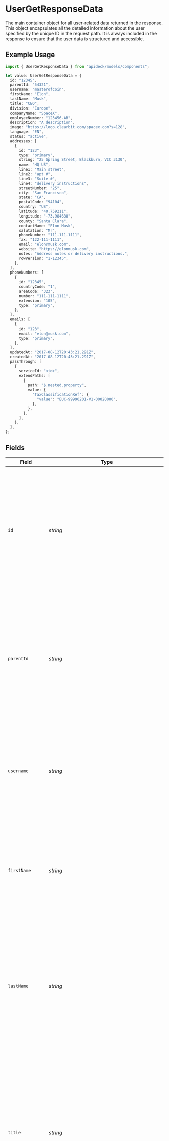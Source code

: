 # UserGetResponseData

The main container object for all user-related data returned in the response. This object encapsulates all the detailed information about the user specified by the unique ID in the request path. It is always included in the response to ensure that the user data is structured and accessible.

## Example Usage

```typescript
import { UserGetResponseData } from "apideck/models/components";

let value: UserGetResponseData = {
  id: "12345",
  parentId: "54321",
  username: "masterofcoin",
  firstName: "Elon",
  lastName: "Musk",
  title: "CEO",
  division: "Europe",
  companyName: "SpaceX",
  employeeNumber: "123456-AB",
  description: "A description",
  image: "https://logo.clearbit.com/spacex.com?s=128",
  language: "EN",
  status: "active",
  addresses: [
    {
      id: "123",
      type: "primary",
      string: "25 Spring Street, Blackburn, VIC 3130",
      name: "HQ US",
      line1: "Main street",
      line2: "apt #",
      line3: "Suite #",
      line4: "delivery instructions",
      streetNumber: "25",
      city: "San Francisco",
      state: "CA",
      postalCode: "94104",
      country: "US",
      latitude: "40.759211",
      longitude: "-73.984638",
      county: "Santa Clara",
      contactName: "Elon Musk",
      salutation: "Mr",
      phoneNumber: "111-111-1111",
      fax: "122-111-1111",
      email: "elon@musk.com",
      website: "https://elonmusk.com",
      notes: "Address notes or delivery instructions.",
      rowVersion: "1-12345",
    },
  ],
  phoneNumbers: [
    {
      id: "12345",
      countryCode: "1",
      areaCode: "323",
      number: "111-111-1111",
      extension: "105",
      type: "primary",
    },
  ],
  emails: [
    {
      id: "123",
      email: "elon@musk.com",
      type: "primary",
    },
  ],
  updatedAt: "2017-08-12T20:43:21.291Z",
  createdAt: "2017-08-12T20:43:21.291Z",
  passThrough: [
    {
      serviceId: "<id>",
      extendPaths: [
        {
          path: "$.nested.property",
          value: {
            "TaxClassificationRef": {
              "value": "EUC-99990201-V1-00020000",
            },
          },
        },
      ],
    },
  ],
};
```

## Fields

| Field                                                                                                                                                                                                                                                                                                                                                                                                                                                                                                                                             | Type                                                                                                                                                                                                                                                                                                                                                                                                                                                                                                                                              | Required                                                                                                                                                                                                                                                                                                                                                                                                                                                                                                                                          | Description                                                                                                                                                                                                                                                                                                                                                                                                                                                                                                                                       | Example                                                                                                                                                                                                                                                                                                                                                                                                                                                                                                                                           |
| ------------------------------------------------------------------------------------------------------------------------------------------------------------------------------------------------------------------------------------------------------------------------------------------------------------------------------------------------------------------------------------------------------------------------------------------------------------------------------------------------------------------------------------------------- | ------------------------------------------------------------------------------------------------------------------------------------------------------------------------------------------------------------------------------------------------------------------------------------------------------------------------------------------------------------------------------------------------------------------------------------------------------------------------------------------------------------------------------------------------- | ------------------------------------------------------------------------------------------------------------------------------------------------------------------------------------------------------------------------------------------------------------------------------------------------------------------------------------------------------------------------------------------------------------------------------------------------------------------------------------------------------------------------------------------------- | ------------------------------------------------------------------------------------------------------------------------------------------------------------------------------------------------------------------------------------------------------------------------------------------------------------------------------------------------------------------------------------------------------------------------------------------------------------------------------------------------------------------------------------------------- | ------------------------------------------------------------------------------------------------------------------------------------------------------------------------------------------------------------------------------------------------------------------------------------------------------------------------------------------------------------------------------------------------------------------------------------------------------------------------------------------------------------------------------------------------- |
| `id`                                                                                                                                                                                                                                                                                                                                                                                                                                                                                                                                              | *string*                                                                                                                                                                                                                                                                                                                                                                                                                                                                                                                                          | :heavy_minus_sign:                                                                                                                                                                                                                                                                                                                                                                                                                                                                                                                                | The unique identifier for the user. This ID is crucial for pinpointing the exact user record you wish to update within the CRM system. It ensures that modifications are applied to the correct user, maintaining data integrity. Typically, this ID is generated by the system and should be used consistently across all operations involving this user.                                                                                                                                                                                        | 12345                                                                                                                                                                                                                                                                                                                                                                                                                                                                                                                                             |
| `parentId`                                                                                                                                                                                                                                                                                                                                                                                                                                                                                                                                        | *string*                                                                                                                                                                                                                                                                                                                                                                                                                                                                                                                                          | :heavy_minus_sign:                                                                                                                                                                                                                                                                                                                                                                                                                                                                                                                                | The parent user ID, which links this user to a parent account or entity within the CRM. This relationship is important for hierarchical data structures, such as in organizations where users may report to a parent user or belong to a parent group. It helps in organizing users under a common entity for better management and reporting.                                                                                                                                                                                                    | 54321                                                                                                                                                                                                                                                                                                                                                                                                                                                                                                                                             |
| `username`                                                                                                                                                                                                                                                                                                                                                                                                                                                                                                                                        | *string*                                                                                                                                                                                                                                                                                                                                                                                                                                                                                                                                          | :heavy_minus_sign:                                                                                                                                                                                                                                                                                                                                                                                                                                                                                                                                | The username of the user, serving as a unique identifier for login and authentication purposes. This field is essential for user access and identity verification within the CRM. It should be unique across the system to prevent conflicts and ensure secure access.                                                                                                                                                                                                                                                                            | masterofcoin                                                                                                                                                                                                                                                                                                                                                                                                                                                                                                                                      |
| `firstName`                                                                                                                                                                                                                                                                                                                                                                                                                                                                                                                                       | *string*                                                                                                                                                                                                                                                                                                                                                                                                                                                                                                                                          | :heavy_minus_sign:                                                                                                                                                                                                                                                                                                                                                                                                                                                                                                                                | The first name of the person, used for personal identification and communication within the CRM. This field helps personalize user interactions and is often displayed in user interfaces and reports. It should be entered accurately to reflect the user's real name.                                                                                                                                                                                                                                                                           | Elon                                                                                                                                                                                                                                                                                                                                                                                                                                                                                                                                              |
| `lastName`                                                                                                                                                                                                                                                                                                                                                                                                                                                                                                                                        | *string*                                                                                                                                                                                                                                                                                                                                                                                                                                                                                                                                          | :heavy_minus_sign:                                                                                                                                                                                                                                                                                                                                                                                                                                                                                                                                | The last name of the person, which complements the first name to fully identify the user within the CRM. This field is important for formal identification and is used in conjunction with the first name in communications and documentation. Accurate entry is crucial for maintaining correct user records.                                                                                                                                                                                                                                    | Musk                                                                                                                                                                                                                                                                                                                                                                                                                                                                                                                                              |
| `title`                                                                                                                                                                                                                                                                                                                                                                                                                                                                                                                                           | *string*                                                                                                                                                                                                                                                                                                                                                                                                                                                                                                                                          | :heavy_minus_sign:                                                                                                                                                                                                                                                                                                                                                                                                                                                                                                                                | The job title of the person within the organization. This field helps in identifying the role and responsibilities of the user in the company hierarchy. It is crucial for understanding the user's position and can influence access permissions and workflow assignments in the CRM system. Although not mandatory, providing an accurate job title ensures better role-based management and reporting.                                                                                                                                         | CEO                                                                                                                                                                                                                                                                                                                                                                                                                                                                                                                                               |
| `division`                                                                                                                                                                                                                                                                                                                                                                                                                                                                                                                                        | *string*                                                                                                                                                                                                                                                                                                                                                                                                                                                                                                                                          | :heavy_minus_sign:                                                                                                                                                                                                                                                                                                                                                                                                                                                                                                                                | The division within the organization where the person is currently assigned. Divisions are typically larger organizational units that may encompass multiple departments, teams, or regions. This field is important for organizational reporting and analytics, helping to categorize users according to their broader functional areas. While not required, specifying the division can enhance data segmentation and targeted communication strategies.                                                                                        | Europe                                                                                                                                                                                                                                                                                                                                                                                                                                                                                                                                            |
| ~~`department`~~                                                                                                                                                                                                                                                                                                                                                                                                                                                                                                                                  | *string*                                                                                                                                                                                                                                                                                                                                                                                                                                                                                                                                          | :heavy_minus_sign:                                                                                                                                                                                                                                                                                                                                                                                                                                                                                                                                | : warning: ** DEPRECATED **: This will be removed in a future release, please migrate away from it as soon as possible.<br/><br/>The specific department within the organization where the person is currently working. Note that this field is deprecated in favor of using 'department_id' and 'department_name' for more precise identification. Departments are smaller units within divisions and are essential for detailed organizational structure mapping. Although deprecated, it may still be used for backward compatibility in some systems. | R&D                                                                                                                                                                                                                                                                                                                                                                                                                                                                                                                                               |
| `companyName`                                                                                                                                                                                                                                                                                                                                                                                                                                                                                                                                     | *string*                                                                                                                                                                                                                                                                                                                                                                                                                                                                                                                                          | :heavy_minus_sign:                                                                                                                                                                                                                                                                                                                                                                                                                                                                                                                                | The official name of the company where the user is employed. This field is used to associate the user with their employer and is vital for maintaining accurate employment records within the CRM. It supports the integration of user data with company-wide analytics and reporting tools. While not required, providing the company name can facilitate better data organization and retrieval.                                                                                                                                                | SpaceX                                                                                                                                                                                                                                                                                                                                                                                                                                                                                                                                            |
| `employeeNumber`                                                                                                                                                                                                                                                                                                                                                                                                                                                                                                                                  | *string*                                                                                                                                                                                                                                                                                                                                                                                                                                                                                                                                          | :heavy_minus_sign:                                                                                                                                                                                                                                                                                                                                                                                                                                                                                                                                | A unique identifier assigned to each employee within the company, such as an Employee Number, ID, or Code. This field is crucial for distinguishing between users, especially in large organizations, and is often used in payroll, attendance, and internal tracking systems. While not mandatory, having a unique employee number helps in maintaining precise employee records and streamlining HR processes.                                                                                                                                  | 123456-AB                                                                                                                                                                                                                                                                                                                                                                                                                                                                                                                                         |
| `description`                                                                                                                                                                                                                                                                                                                                                                                                                                                                                                                                     | *string*                                                                                                                                                                                                                                                                                                                                                                                                                                                                                                                                          | :heavy_minus_sign:                                                                                                                                                                                                                                                                                                                                                                                                                                                                                                                                | A brief overview or summary of the user profile or role within the organization. This field is optional but can provide valuable context about the user's responsibilities or position, aiding in better understanding and management of user roles within the CRM system. It can be updated to reflect changes in the user's role or responsibilities.                                                                                                                                                                                           | A description                                                                                                                                                                                                                                                                                                                                                                                                                                                                                                                                     |
| `image`                                                                                                                                                                                                                                                                                                                                                                                                                                                                                                                                           | *string*                                                                                                                                                                                                                                                                                                                                                                                                                                                                                                                                          | :heavy_minus_sign:                                                                                                                                                                                                                                                                                                                                                                                                                                                                                                                                | The URL link to the user's avatar or profile picture. This optional field enhances user profiles by providing a visual identifier, which can be particularly useful in systems with many users, facilitating easier recognition and personalization of user interactions. Ensure the URL is accessible and points to a valid image file.                                                                                                                                                                                                          | https://logo.clearbit.com/spacex.com?s=128                                                                                                                                                                                                                                                                                                                                                                                                                                                                                                        |
| `language`                                                                                                                                                                                                                                                                                                                                                                                                                                                                                                                                        | *string*                                                                                                                                                                                                                                                                                                                                                                                                                                                                                                                                          | :heavy_minus_sign:                                                                                                                                                                                                                                                                                                                                                                                                                                                                                                                                | The language preference of the user, specified using the ISO 639-1 standard language codes (e.g., 'EN' for English). This optional field helps tailor the user experience by displaying content in the user's preferred language, enhancing usability and accessibility. It should be updated if the user's language preference changes.                                                                                                                                                                                                          | EN                                                                                                                                                                                                                                                                                                                                                                                                                                                                                                                                                |
| `status`                                                                                                                                                                                                                                                                                                                                                                                                                                                                                                                                          | *string*                                                                                                                                                                                                                                                                                                                                                                                                                                                                                                                                          | :heavy_minus_sign:                                                                                                                                                                                                                                                                                                                                                                                                                                                                                                                                | The current operational status of the user within the CRM system, such as 'active', 'inactive', or 'suspended'. This optional field is crucial for managing user access and permissions, ensuring that only authorized users can perform certain actions. Regular updates to this field help maintain security and operational efficiency.                                                                                                                                                                                                        | active                                                                                                                                                                                                                                                                                                                                                                                                                                                                                                                                            |
| `addresses`                                                                                                                                                                                                                                                                                                                                                                                                                                                                                                                                       | [components.UserGetResponseAddresses](../../models/components/usergetresponseaddresses.md)[]                                                                                                                                                                                                                                                                                                                                                                                                                                                      | :heavy_minus_sign:                                                                                                                                                                                                                                                                                                                                                                                                                                                                                                                                | An array of address objects associated with the user. Each object within this array represents a distinct address record, allowing for the storage of multiple addresses per user. This is particularly useful for users who may have different billing and shipping addresses, or for businesses with multiple locations. The array can be updated partially, meaning you can add, remove, or modify individual address entries without affecting others.                                                                                        |                                                                                                                                                                                                                                                                                                                                                                                                                                                                                                                                                   |
| `phoneNumbers`                                                                                                                                                                                                                                                                                                                                                                                                                                                                                                                                    | [components.UserGetResponsePhoneNumbers](../../models/components/usergetresponsephonenumbers.md)[]                                                                                                                                                                                                                                                                                                                                                                                                                                                | :heavy_minus_sign:                                                                                                                                                                                                                                                                                                                                                                                                                                                                                                                                | An array of phone number objects associated with the user. Each object within this array represents a distinct phone number entry, allowing for multiple contact numbers to be stored and managed for a single user. This is particularly useful for users who have different numbers for personal, work, or other purposes. The array structure supports flexibility in updating or adding new numbers without affecting existing entries.                                                                                                       |                                                                                                                                                                                                                                                                                                                                                                                                                                                                                                                                                   |
| `emails`                                                                                                                                                                                                                                                                                                                                                                                                                                                                                                                                          | [components.UserGetResponseEmails](../../models/components/usergetresponseemails.md)[]                                                                                                                                                                                                                                                                                                                                                                                                                                                            | :heavy_check_mark:                                                                                                                                                                                                                                                                                                                                                                                                                                                                                                                                | A collection of email objects associated with the user, each containing detailed information about individual email addresses. This array is required to ensure that there is at least one method of electronic communication available for the user, facilitating essential CRM functions such as notifications and updates.                                                                                                                                                                                                                     |                                                                                                                                                                                                                                                                                                                                                                                                                                                                                                                                                   |
| `customMappings`                                                                                                                                                                                                                                                                                                                                                                                                                                                                                                                                  | [components.UserGetResponseCustomMappings](../../models/components/usergetresponsecustommappings.md)                                                                                                                                                                                                                                                                                                                                                                                                                                              | :heavy_minus_sign:                                                                                                                                                                                                                                                                                                                                                                                                                                                                                                                                | Contains any custom field mappings that have been configured for the user resource. This is particularly useful when integrating with external systems that require specific data formats or field names. It allows for flexible data handling and ensures that user data can be accurately synchronized across different platforms. This field is optional and should be used when custom integration requirements exist.                                                                                                                        |                                                                                                                                                                                                                                                                                                                                                                                                                                                                                                                                                   |
| `updatedAt`                                                                                                                                                                                                                                                                                                                                                                                                                                                                                                                                       | *string*                                                                                                                                                                                                                                                                                                                                                                                                                                                                                                                                          | :heavy_minus_sign:                                                                                                                                                                                                                                                                                                                                                                                                                                                                                                                                | Records the exact date and time when the user record was last modified. This timestamp is crucial for tracking changes and maintaining an audit trail of updates made to user information. It helps in ensuring data accuracy and consistency over time, and is automatically updated by the system whenever a change is made to the user record.                                                                                                                                                                                                 | 2017-08-12T20:43:21.291Z                                                                                                                                                                                                                                                                                                                                                                                                                                                                                                                          |
| `createdAt`                                                                                                                                                                                                                                                                                                                                                                                                                                                                                                                                       | *string*                                                                                                                                                                                                                                                                                                                                                                                                                                                                                                                                          | :heavy_minus_sign:                                                                                                                                                                                                                                                                                                                                                                                                                                                                                                                                | Indicates the date and time when the user record was initially created in the CRM system. This information is vital for historical data analysis and understanding the lifecycle of user records. It provides context for the age of the data and can be used to assess data retention policies. This field is automatically populated by the system at the time of record creation.                                                                                                                                                              | 2017-08-12T20:43:21.291Z                                                                                                                                                                                                                                                                                                                                                                                                                                                                                                                          |
| `passThrough`                                                                                                                                                                                                                                                                                                                                                                                                                                                                                                                                     | [components.UserGetResponsePassThrough](../../models/components/usergetresponsepassthrough.md)[]                                                                                                                                                                                                                                                                                                                                                                                                                                                  | :heavy_minus_sign:                                                                                                                                                                                                                                                                                                                                                                                                                                                                                                                                | Allows the inclusion of service-specific custom data or structured modifications directly in the request body when updating user resources. This feature is designed to support advanced customization needs, enabling the transmission of additional parameters that may be required by specific services or integrations. It is optional and should be used when there is a need to pass extra data that is not covered by standard fields.                                                                                                     |                                                                                                                                                                                                                                                                                                                                                                                                                                                                                                                                                   |